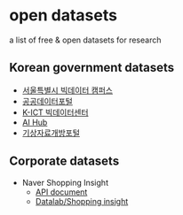 # open datasets
a list of free &amp; open datasets for research

## Korean government datasets
- [서울특별시 빅데이터 캠퍼스](https://bigdata.seoul.go.kr/)
- [공공데이터포털](https://www.data.go.kr/)
- [K-ICT 빅데이터센터](https://kbig.kr/)
- [AI Hub](http://www.aihub.or.kr/)
- [기상자료개방포털](https://data.kma.go.kr/)

## Corporate datasets
- Naver Shopping Insight
  - [API document](https://developers.naver.com/docs/datalab/shopping/)
  - [Datalab/Shopping insight](https://datalab.naver.com/shoppingInsight/sCategory.naver)

